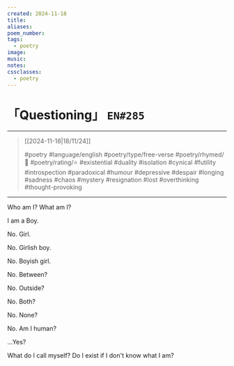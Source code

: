 ```yaml
---
created: 2024-11-18
title:
aliases:
poem_number:
tags:
  - poetry
image:
music:
notes:
cssclasses:
  - poetry
---
```

# 「Questioning」 `EN#285`

---

> [[2024-11-18|18/11/24]]
> 
> #poetry 
> #language/english 
> #poetry/type/free-verse 
> #poetry/rhymed/🔴 
> #poetry/rating/⭐ 
> #existential #duality #isolation #cynical #futility #introspection #paradoxical #humour #depressive #despair #longing #sadness #chaos #mystery #resignation #lost #overthinking #thought-provoking 

---

Who am I?
What am I?

I am a
Boy.

No.
Girl.

No.
Girlish boy.

No.
Boyish girl.

No.
Between?

No.
Outside?

No.
Both?

No.
None?

No.
Am I human?

...Yes?

What do I call myself?
Do I exist if I don't know what I am?